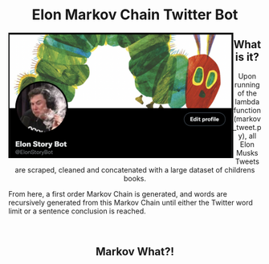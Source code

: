 <h1 align="center"> Elon Markov Chain Twitter Bot </h1> 
<img align="left" height=250 src="img/twitter.png"/>

<h2 align="center"> What is it? </h2>
<p align="center"> 
  Upon running of the lambda function (markov_tweet.py), all Elon Musks Tweets are scraped, cleaned and concatenated with a large dataset of childrens books. 
  
  From here, a first order Markov Chain is generated, and words are recursively generated from this Markov Chain until either the Twitter word limit or a sentence conclusion is reached.
</p>
<br>
<h2 align="center"> Markov What?! </h2>
